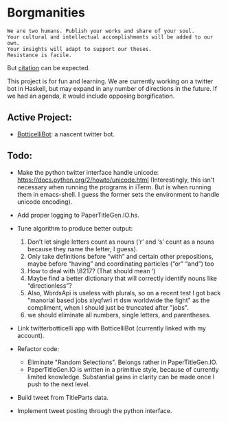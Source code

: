 # Borgmanities

    We are two humans. Publish your works and share of your soul.
    Your cultural and intellectual accomplishments will be added to our own.
    Your insights will adapt to support our theses.
    Resistance is facile.

But [citation](https://www.youtube.com/watch?v=AyenRCJ_4Ww) can be expected.

This project is for fun and learning. We are currently working on a twitter bot in Haskell, but may expand in any number of directions in the future. If we had an agenda, it would include opposing borgification.

## Active Project:

- [BotticelliBot](https://github.com/aBathologist/borgmanities/wiki/BotticelliBot): a nascent twitter bot.

## Todo:

- Make the python twitter interface handle unicode:
  https://docs.python.org/2/howto/unicode.html (Interestingly, this isn't
  necessary when running the programs in iTerm. But is when running
  them in emacs-shell. I guess the former sets the environment to
  handle unicode encoding).
- Add proper logging to PaperTitleGen.IO.hs.
- Tune algorithm to produce better output:

    1. Don’t let single letters count as nouns (‘r’ and ‘s’ count as a
       nouns because they name the letter, I guess).
    2. Only take definitions before “with” and certain other
       prepositions, maybe before “having” and coordinating particles
       (“or” “and”) too
    3. How to deal with \8217? (That should mean ‘)
    4. Maybe find a better dictionary that will correctly identify nouns
             like “directionless”?
    5. Also, WordsApi is useless with plurals, so on a recent test I
       got back "manorial based jobs xlyqfwri rt dsw worldwide the
       fight" as the compliment, when I should just be truncated after
       "jobs".
    1. we should eliminate all numbers, single letters, and parentheses.

- Link twitterbotticelli app with BotticelliBot (currently linked with
  my account).
- Refactor code:
    - Eliminate "Random Selections". Belongs rather in PaperTitleGen.IO.
    - PaperTitleGen.IO is written in a primitive style, because of
      currently limited knowledge. Substantial gains in clarity can be
      made once I push to the next level.
- Build tweet from TitleParts data.
- Implement tweet posting through the python interface.

